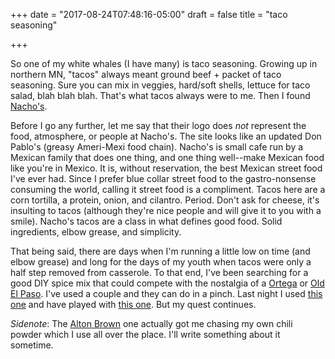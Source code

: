 +++
date = "2017-08-24T07:48:16-05:00"
draft = false
title = "taco seasoning"

+++

So one of my white whales (I have many) is taco seasoning. Growing up in northern MN, "tacos" always meant ground beef + packet of taco seasoning.
Sure you can mix in veggies, hard/soft shells, lettuce for taco salad, blah blah blah. That's what tacos always were to me. Then I found [Nacho's](http://nachomexicangrill.com/).

Before I go any further, let me say that their logo does *not* represent the food, atmosphere, or people at Nacho's. The site looks like an updated Don Pablo's (greasy Ameri-Mexi food chain).
Nacho's is small cafe run by a Mexican family that does one thing, and one thing well--make Mexican food like you're in Mexico. It is, without reservation, the best Mexican street food I've
ever had. Since I prefer blue collar street food to the gastro-nonsense consuming the world, calling it street food is a compliment. Tacos here are a corn tortilla, a protein, onion, and cilantro.
Period. Don't ask for cheese, it's insulting to tacos (although they're nice people and will give it to you with a smile). Nacho's tacos are a class in what defines good food. Solid
ingredients, elbow grease, and simplicity.

That being said, there are days when I'm running a little low on time (and elbow grease) and long for the days of my youth when tacos were only a half step removed from casserole.
To that end, I've been searching for a good DIY spice mix that could compete with the nostalgia of a [Ortega](http://a.co/bm2GZUi) or [Old El Paso](http://a.co/bpHKxpV). I've used a couple
and they can do in a pinch. Last night I used [this one](http://www.rachelcooks.com/2011/10/28/homemade-taco-seasoning/) and have played with [this one](http://www.foodnetwork.com/recipes/alton-brown/abs-chili-powder-recipe-1943055).
But my quest continues.

*Sidenote*: The [Alton Brown](http://www.foodnetwork.com/recipes/alton-brown/abs-chili-powder-recipe-1943055) one actually got me chasing my own chili powder which I use all over the place. I'll
write something about it sometime.
